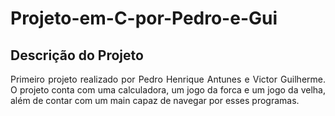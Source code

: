 # Projeto-em-C-por-Pedro-e-Gui

## Descrição do Projeto
<p align="justify"> Primeiro projeto realizado por Pedro Henrique Antunes e Victor Guilherme.
  O projeto conta com uma calculadora, um jogo da forca e um jogo da velha, além de contar com um main capaz de navegar por esses programas. </p>
